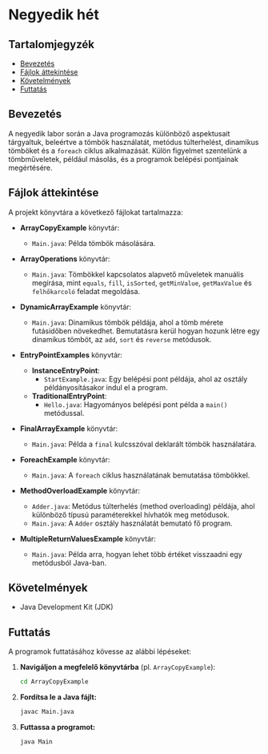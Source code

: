# Negyedik hét

## Tartalomjegyzék
- [Bevezetés](#bevezetés)
- [Fájlok áttekintése](#fájlok-áttekintése)
- [Követelmények](#követelmények)
- [Futtatás](#futtatás)

## Bevezetés
A negyedik labor során a Java programozás különböző aspektusait tárgyaltuk, beleértve a tömbök használatát, metódus túlterhelést, dinamikus tömböket és a `foreach` ciklus alkalmazását. Külön figyelmet szentelünk a tömbműveletek, például másolás, és a programok belépési pontjainak megértésére.

## Fájlok áttekintése
A projekt könyvtára a következő fájlokat tartalmazza:

- **ArrayCopyExample** könyvtár:
  - `Main.java`: Példa tömbök másolására.

- **ArrayOperations** könyvtár:
  - `Main.java`: Tömbökkel kapcsolatos alapvető műveletek manuális megírása, mint `equals`, `fill`, `isSorted`, `getMinValue`, `getMaxValue` és `felhőkarcoló` feladat megoldása.

- **DynamicArrayExample** könyvtár:
  - `Main.java`: Dinamikus tömbök példája, ahol a tömb mérete futásidőben növekedhet. Bemutatásra kerül hogyan hozunk létre egy dinamikus tömböt, az `add`, `sort` és `reverse` metódusok. 

- **EntryPointExamples** könyvtár:
  - **InstanceEntryPoint**:
    - `StartExample.java`: Egy belépési pont példája, ahol az osztály példányosításakor indul el a program.
  - **TraditionalEntryPoint**:
    - `Hello.java`: Hagyományos belépési pont példa a `main()` metódussal.

- **FinalArrayExample** könyvtár:
  - `Main.java`: Példa a `final` kulcsszóval deklarált tömbök használatára.

- **ForeachExample** könyvtár:
  - `Main.java`: A `foreach` ciklus használatának bemutatása tömbökkel.

- **MethodOverloadExample** könyvtár:
  - `Adder.java`: Metódus túlterhelés (method overloading) példája, ahol különböző típusú paraméterekkel hívhatók meg metódusok.
  - `Main.java`: A `Adder` osztály használatát bemutató fő program.

- **MultipleReturnValuesExample** könyvtár:
  - `Main.java`: Példa arra, hogyan lehet több értéket visszaadni egy metódusból Java-ban.

## Követelmények
- Java Development Kit (JDK)

## Futtatás
A programok futtatásához kövesse az alábbi lépéseket:

1. **Navigáljon a megfelelő könyvtárba** (pl. `ArrayCopyExample`):
   ```bash
   cd ArrayCopyExample
2. **Fordítsa le a Java fájlt:**
    ```bash
    javac Main.java
3. **Futtassa a programot:**
     ```bsh
    java Main